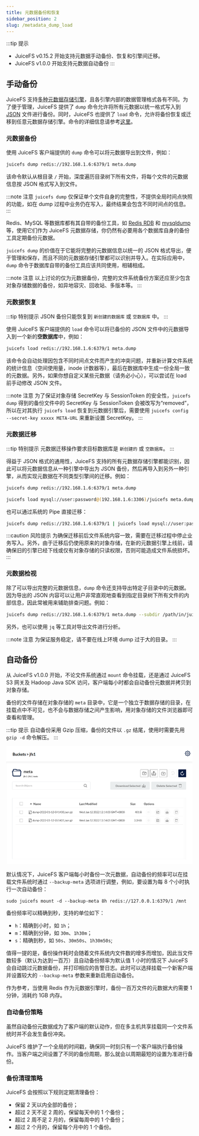```yaml
---
title: 元数据备份和恢复
sidebar_position: 2
slug: /metadata_dump_load
---
```


:::tip 提示
- JuiceFS v0.15.2 开始支持元数据手动备份、恢复和引擎间迁移。
- JuiceFS v1.0.0 开始支持元数据自动备份
:::

## 手动备份

JuiceFS 支持[多种元数据存储引擎](../guide/how_to_set_up_metadata_engine.md)，且各引擎内部的数据管理格式各有不同。为了便于管理，JuiceFS 提供了 `dump` 命令允许将所有元数据以统一格式写入到 [JSON](https://www.json.org/json-en.html) 文件进行备份。同时，JuiceFS 也提供了 `load` 命令，允许将备份恢复或迁移到任意元数据存储引擎。命令的详细信息请参考[这里](../reference/command_reference.md#juicefs-dump)。

### 元数据备份

使用 JuiceFS 客户端提供的 `dump` 命令可以将元数据导出到文件，例如：

```bash
juicefs dump redis://192.168.1.6:6379/1 meta.dump
```

该命令默认从根目录 `/` 开始，深度遍历目录树下所有文件，将每个文件的元数据信息按 JSON 格式写入到文件。

:::note 注意
`juicefs dump` 仅保证单个文件自身的完整性，不提供全局时间点快照的功能，如在 dump 过程中业务仍在写入，最终结果会包含不同时间点的信息。
:::

Redis、MySQL 等数据库都有其自带的备份工具，如 [Redis RDB](https://redis.io/topics/persistence#backing-up-redis-data) 和 [mysqldump](https://dev.mysql.com/doc/mysql-backup-excerpt/5.7/en/mysqldump-sql-format.html) 等，使用它们作为 JuiceFS 元数据存储，你仍然有必要用各个数据库自身的备份工具定期备份元数据。

`juicefs dump` 的价值在于它能将完整的元数据信息以统一的 JSON 格式导出，便于管理和保存，而且不同的元数据存储引擎都可以识别并导入。在实际应用中，`dump` 命令于数据库自带的备份工具应该共同使用，相辅相成。

:::note 注意
以上讨论的仅为元数据备份，完整的文件系统备份方案还应至少包含对象存储数据的备份，如异地容灾、回收站、多版本等。
:::

### 元数据恢复

:::tip 特别提示
JSON 备份只能恢复到 `新创建的数据库` 或 `空数据库` 中。
:::

使用 JuiceFS 客户端提供的 `load` 命令可以将已备份的 JSON 文件中的元数据导入到一个新的**空数据库**中，例如：

```bash
juicefs load redis://192.168.1.6:6379/1 meta.dump
```

该命令会自动处理因包含不同时间点文件而产生的冲突问题，并重新计算文件系统的统计信息（空间使用量，inode 计数器等），最后在数据库中生成一份全局一致的元数据。另外，如果你想自定义某些元数据（请务必小心），可以尝试在 load 前手动修改 JSON 文件。

:::note 注意
为了保证对象存储 SecretKey 与 SessionToken 的安全性，`juicefs dump` 得到的备份文件中的 SecretKey 与 SessionToken 会被改写为“removed”，所以在对其执行 `juicefs load` 恢复到元数据引擎后，需要使用 `juicefs config --secret-key xxxxx META-URL` 来重新设置 SecretKey。
:::

### 元数据迁移

:::tip 特别提示
元数据迁移操作要求目标数据库是 `新创建的` 或 `空数据库`。
:::

得益于 JSON 格式的通用性，JuiceFS 支持的所有元数据存储引擎都能识别，因此可以将元数据信息从一种引擎中导出为 JSON 备份，然后再导入到另外一种引擎，从而实现元数据在不同类型引擎间的迁移。例如：

```bash
juicefs dump redis://192.168.1.6:6379/1 meta.dump
```
```bash
juicefs load mysql://user:password@(192.168.1.6:3306)/juicefs meta.dump
```

也可以通过系统的 Pipe 直接迁移：

```bash
juicefs dump redis://192.168.1.6:6379/1 | juicefs load mysql://user:password@(192.168.1.6:3306)/juicefs
```

:::caution 风险提示
为确保迁移前后文件系统内容一致，需要在迁移过程中停止业务写入。另外，由于迁移后仍使用原来的对象存储，在新的元数据引擎上线前，请确保旧的引擎已经下线或仅有对象存储的只读权限，否则可能造成文件系统损坏。
:::

### 元数据检视

除了可以导出完整的元数据信息，`dump` 命令还支持导出特定子目录中的元数据。因为导出的 JSON 内容可以让用户非常直观地查看到指定目录树下所有文件的内部信息，因此常被用来辅助排查问题。例如：

```bash
juicefs dump redis://192.168.1.6:6379/1 meta.dump --subdir /path/in/juicefs
```

另外，也可以使用 `jq` 等工具对导出文件进行分析。

:::note 注意
为保证服务稳定，请不要在线上环境 dump 过于大的目录。
:::

## 自动备份

从 JuiceFS v1.0.0 开始，不论文件系统通过 `mount` 命令挂载，还是通过 JuiceFS S3 网关及 Hadoop Java SDK 访问，客户端每小时都会自动备份元数据并拷贝到对象存储。

备份的文件存储在对象存储的 `meta` 目录中，它是一个独立于数据存储的目录，在挂载点中不可见，也不会与数据存储之间产生影响，用对象存储的文件浏览器即可查看和管理。

:::tip 提示
自动备份采用 Gzip 压缩，备份的文件以 `.gz` 结尾，使用时需要先用 `gzip -d` 命令解压。
:::

![](../images/meta-auto-backup-list.png)

默认情况下，JuiceFS 客户端每小时备份一次元数据，自动备份的频率可以在挂载文件系统时通过 `--backup-meta` 选项进行调整，例如，要设置为每 8 个小时执行一次自动备份：

```
sudo juicefs mount -d --backup-meta 8h redis://127.0.0.1:6379/1 /mnt
```

备份频率可以精确到秒，支持的单位如下：

- `h`：精确到小时，如 `1h`；
- `m`：精确到分钟，如 `30m`、`1h30m`；
- `s`：精确到秒，如 `50s`、`30m50s`、`1h30m50s`;

值得一提的是，备份操作耗时会随着文件系统内文件数的增多而增加，因此当文件数较多（默认为达到一百万）且自动备份频率为默认值 1 小时的情况下 JuiceFS 会自动跳过元数据备份，并打印相应的告警日志。此时可以选择挂载一个新客户端并设置较大的 `--backup-meta` 参数来重新启用自动备份。

作为参考，当使用 Redis 作为元数据引擎时，备份一百万文件的元数据大约需要 1 分钟，消耗约 1GB 内存。

### 自动备份策略

虽然自动备份元数据成为了客户端的默认动作，但在多主机共享挂载同一个文件系统时并不会发生备份冲突。

JuiceFS 维护了一个全局的时间戳，确保同一时刻只有一个客户端执行备份操作。当客户端之间设置了不同的备份周期，那么就会以周期最短的设置为准进行备份。

### 备份清理策略

JuiceFS 会按照以下规则定期清理备份：

- 保留 2 天以内全部的备份；
- 超过 2 天不足 2 周的，保留每天中的 1 个备份；
- 超过 2 周不足 2 月的，保留每周中的 1 个备份；
- 超过 2 个月的，保留每个月中的 1 个备份。
